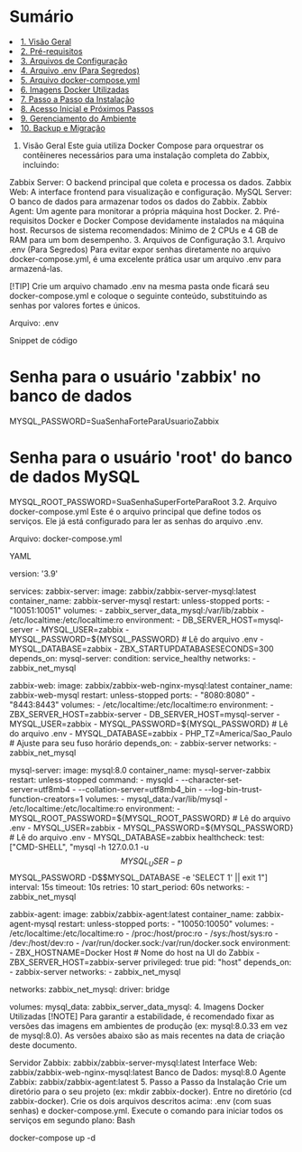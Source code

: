 # Sumário
<sumary>
<li><a href="#Visão Geral">1. Visão Geral</a></li>
<li><a href="#Pre-requisito">2. Pré-requisitos</a></li>
<li><a href="#Arquivos-de-Configuração">3. Arquivos de Configuração</a></li>
<li><a href="#arquivo-env">4. Arquivo .env (Para Segredos)</a></li>
<li><a href="#arquivo-docker-compose">5. Arquivo docker-compose.yml</a></li>
<li><a href="#imagem-docker">6. Imagens Docker Utilizadas</a></li>
<li><a href="#passo-instalacao">7. Passo a Passo da Instalação</a></li>
<li><a href="#acesso-inicial">8. Acesso Inicial e Próximos Passos</a></li>
<li><a href="#gerenciamento-ambiente">9. Gerenciamento do Ambiente</a></li>
<li><a href="#backup-migracao">10. Backup e Migração</a></li>
</sumary>

1. Visão Geral
Este guia utiliza Docker Compose para orquestrar os contêineres necessários para uma instalação completa do Zabbix, incluindo:

Zabbix Server: O backend principal que coleta e processa os dados.
Zabbix Web: A interface frontend para visualização e configuração.
MySQL Server: O banco de dados para armazenar todos os dados do Zabbix.
Zabbix Agent: Um agente para monitorar a própria máquina host Docker.
2. Pré-requisitos
Docker e Docker Compose devidamente instalados na máquina host.
Recursos de sistema recomendados: Mínimo de 2 CPUs e 4 GB de RAM para um bom desempenho.
3. Arquivos de Configuração
3.1. Arquivo .env (Para Segredos)
Para evitar expor senhas diretamente no arquivo docker-compose.yml, é uma excelente prática usar um arquivo .env para armazená-las.

[!TIP]
Crie um arquivo chamado .env na mesma pasta onde ficará seu docker-compose.yml e coloque o seguinte conteúdo, substituindo as senhas por valores fortes e únicos.

Arquivo: .env

Snippet de código

# Senha para o usuário 'zabbix' no banco de dados
MYSQL_PASSWORD=SuaSenhaForteParaUsuarioZabbix

# Senha para o usuário 'root' do banco de dados MySQL
MYSQL_ROOT_PASSWORD=SuaSenhaSuperForteParaRoot
3.2. Arquivo docker-compose.yml
Este é o arquivo principal que define todos os serviços. Ele já está configurado para ler as senhas do arquivo .env.

Arquivo: docker-compose.yml

YAML

version: '3.9'

services:
  zabbix-server:
    image: zabbix/zabbix-server-mysql:latest
    container_name: zabbix-server-mysql
    restart: unless-stopped
    ports:
      - "10051:10051"
    volumes:
      - zabbix_server_data_mysql:/var/lib/zabbix
      - /etc/localtime:/etc/localtime:ro
    environment:
      - DB_SERVER_HOST=mysql-server
      - MYSQL_USER=zabbix
      - MYSQL_PASSWORD=${MYSQL_PASSWORD} # Lê do arquivo .env
      - MYSQL_DATABASE=zabbix
      - ZBX_STARTUPDATABASESECONDS=300
    depends_on:
      mysql-server:
        condition: service_healthy
    networks:
      - zabbix_net_mysql

  zabbix-web:
    image: zabbix/zabbix-web-nginx-mysql:latest
    container_name: zabbix-web-mysql
    restart: unless-stopped
    ports:
      - "8080:8080"
      - "8443:8443"
    volumes:
      - /etc/localtime:/etc/localtime:ro
    environment:
      - ZBX_SERVER_HOST=zabbix-server
      - DB_SERVER_HOST=mysql-server
      - MYSQL_USER=zabbix
      - MYSQL_PASSWORD=${MYSQL_PASSWORD} # Lê do arquivo .env
      - MYSQL_DATABASE=zabbix
      - PHP_TZ=America/Sao_Paulo # Ajuste para seu fuso horário
    depends_on:
      - zabbix-server
    networks:
      - zabbix_net_mysql

  mysql-server:
    image: mysql:8.0
    container_name: mysql-server-zabbix
    restart: unless-stopped
    command:
      - mysqld
      - --character-set-server=utf8mb4
      - --collation-server=utf8mb4_bin
      - --log-bin-trust-function-creators=1
    volumes:
      - mysql_data:/var/lib/mysql
      - /etc/localtime:/etc/localtime:ro
    environment:
      - MYSQL_ROOT_PASSWORD=${MYSQL_ROOT_PASSWORD} # Lê do arquivo .env
      - MYSQL_USER=zabbix
      - MYSQL_PASSWORD=${MYSQL_PASSWORD} # Lê do arquivo .env
      - MYSQL_DATABASE=zabbix
    healthcheck:
      test: ["CMD-SHELL", "mysql -h 127.0.0.1 -u$$MYSQL_USER -p$$MYSQL_PASSWORD -D$$MYSQL_DATABASE -e 'SELECT 1' || exit 1"]
      interval: 15s
      timeout: 10s
      retries: 10
      start_period: 60s
    networks:
      - zabbix_net_mysql

  zabbix-agent:
    image: zabbix/zabbix-agent:latest
    container_name: zabbix-agent-mysql
    restart: unless-stopped
    ports:
      - "10050:10050"
    volumes:
      - /etc/localtime:/etc/localtime:ro
      - /proc:/host/proc:ro
      - /sys:/host/sys:ro
      - /dev:/host/dev:ro
      - /var/run/docker.sock:/var/run/docker.sock
    environment:
      - ZBX_HOSTNAME=Docker Host # Nome do host na UI do Zabbix
      - ZBX_SERVER_HOST=zabbix-server
    privileged: true
    pid: "host"
    depends_on:
      - zabbix-server
    networks:
      - zabbix_net_mysql

networks:
  zabbix_net_mysql:
    driver: bridge

volumes:
  mysql_data:
  zabbix_server_data_mysql:
4. Imagens Docker Utilizadas
[!NOTE]
Para garantir a estabilidade, é recomendado fixar as versões das imagens em ambientes de produção (ex: mysql:8.0.33 em vez de mysql:8.0). As versões abaixo são as mais recentes na data de criação deste documento.

Servidor Zabbix: zabbix/zabbix-server-mysql:latest
Interface Web: zabbix/zabbix-web-nginx-mysql:latest
Banco de Dados: mysql:8.0
Agente Zabbix: zabbix/zabbix-agent:latest
5. Passo a Passo da Instalação
Crie um diretório para o seu projeto (ex: mkdir zabbix-docker).
Entre no diretório (cd zabbix-docker).
Crie os dois arquivos descritos acima: .env (com suas senhas) e docker-compose.yml.
Execute o comando para iniciar todos os serviços em segundo plano:
Bash

docker-compose up -d